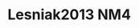 <a name="material" />

# Lesniak2013 NM4
<script type="application/ld+json">
  {
    "@context": "https://schema.org/",
    "@type": "ChemicalSubstance",
    "http://purl.org/dc/terms/conformsTo":
      {
        "@type": "CreativeWork",
        "@id": "https://bioschemas.org/profiles/ChemicalSubstance/0.4-RELEASE/"
      },
    "@id": "https://egonw.github.io/nanowiki/nanowiki299.html#material",
    "name": "Lesniak2013 NM4",
    "sameAs": "http://127.0.0.1/mediawiki/index.php/Special:URIResolver/Lesniak2013_NM4"
  }
</script>


